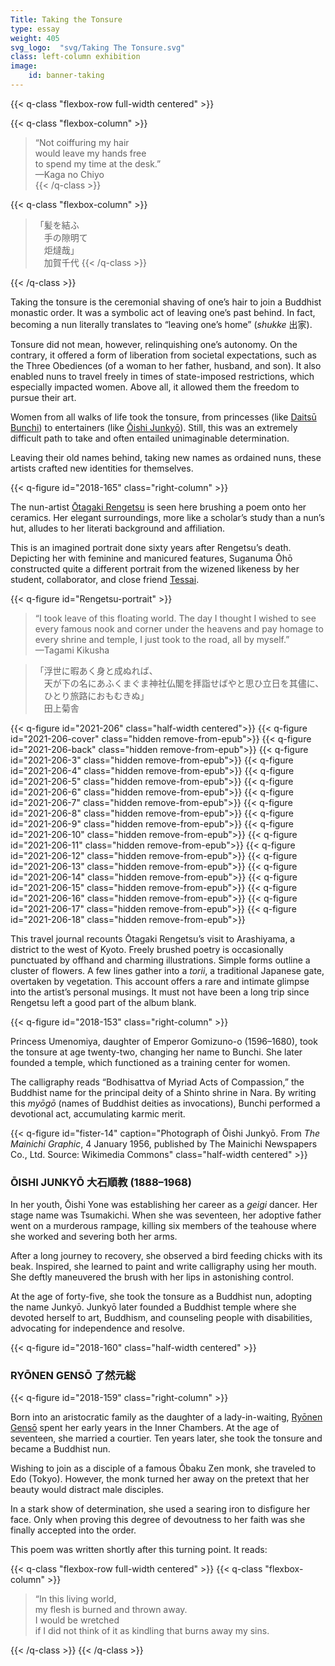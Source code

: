 ```yaml
---
Title: Taking the Tonsure
type: essay
weight: 405
svg_logo:  "svg/Taking The Tonsure.svg"
class: left-column exhibition
image: 
    id: banner-taking
---
```


{{< q-class "flexbox-row full-width centered" >}}

{{< q-class "flexbox-column" >}}
>“Not coiffuring my hair<br />
>would leave my hands free<br />
>to spend my time at the desk.”<br />
>—Kaga no Chiyo<br />
{{< /q-class >}}

{{< q-class "flexbox-column" >}}
><span lang="ja">「髪を結ふ<br />
>&#12288;手の隙明て　<br />
>&#12288;炬燵哉」<br />
>&#12288;加賀千代</span>
{{< /q-class >}}

{{< /q-class >}}


<div class="spacer-200"></div>

Taking the tonsure is the ceremonial shaving of one’s hair to join a Buddhist monastic order. It was a symbolic act of leaving one’s past behind. In fact, becoming a nun literally translates to “leaving one’s home” (*shukke* <span lang="ja">出家</span>).

Tonsure did not mean, however, relinquishing one’s autonomy. On the contrary, it offered a form of liberation from societal expectations, such as the Three Obediences (of a woman to her father, husband, and son). It also enabled nuns to travel freely in times of state-imposed restrictions, which especially impacted women. Above all, it allowed them the freedom to pursue their art.

Women from all walks of life took the tonsure, from princesses (like [Daitsū Bunchi](/artists/#Daitsū-Bunchi-大通文智/)) to entertainers (like [Ōishi Junkyō](/artists/#Ōishi-Junkyō-大石順教/)). Still, this was an extremely difficult path to take and often entailed unimaginable determination.

Leaving their old names behind, taking new names as ordained nuns, these artists crafted new identities for themselves.


<div class="spacer-100"></div>

{{< q-figure id="2018-165" class="right-column" >}}

The nun-artist [Ōtagaki Rengetsu](/artists/#Ōtagaki-Rengetsu-太田垣蓮月/) is seen here brushing a poem onto her ceramics. Her elegant surroundings, more like a scholar’s study than a nun’s hut, alludes to her literati background and affiliation.

This is an imagined portrait done sixty years after Rengetsu’s death. Depicting her with feminine and manicured features, Suganuma Ōhō constructed quite a different portrait from the wizened likeness by her student, collaborator, and close friend [Tessai](/artists/#Tomioka-Tessai-富岡鉄斎/).

{{< q-figure id="Rengetsu-portrait" >}}

>“I took leave of this floating world. The day I thought I wished to see every famous nook and corner under the heavens and pay homage to every shrine and temple, I just took to the road, all by myself.”<br />
>—Tagami Kikusha

><span lang="ja">「浮世に暇あく身と成ぬれば、<br />
>&#12288;天が下の名にあふくまぐま神社仏閣を拝詣せばやと思ひ立日を其儘に、<br />
>&#12288;ひとり旅路におもむきぬ」<br />
>&#12288;田上菊舎</span>

<div class="spacer spacer-200"></div>

{{< q-figure id="2021-206" class="half-width centered">}}
{{< q-figure id="2021-206-cover" class="hidden remove-from-epub">}}
{{< q-figure id="2021-206-back" class="hidden remove-from-epub">}}
{{< q-figure id="2021-206-3" class="hidden remove-from-epub">}}
{{< q-figure id="2021-206-4" class="hidden remove-from-epub">}}
{{< q-figure id="2021-206-5" class="hidden remove-from-epub">}}
{{< q-figure id="2021-206-6" class="hidden remove-from-epub">}}
{{< q-figure id="2021-206-7" class="hidden remove-from-epub">}}
{{< q-figure id="2021-206-8" class="hidden remove-from-epub">}}
{{< q-figure id="2021-206-9" class="hidden remove-from-epub">}}
{{< q-figure id="2021-206-10" class="hidden remove-from-epub">}}
{{< q-figure id="2021-206-11" class="hidden remove-from-epub">}}
{{< q-figure id="2021-206-12" class="hidden remove-from-epub">}}
{{< q-figure id="2021-206-13" class="hidden remove-from-epub">}}
{{< q-figure id="2021-206-14" class="hidden remove-from-epub">}}
{{< q-figure id="2021-206-15" class="hidden remove-from-epub">}}
{{< q-figure id="2021-206-16" class="hidden remove-from-epub">}}
{{< q-figure id="2021-206-17" class="hidden remove-from-epub">}}
{{< q-figure id="2021-206-18" class="hidden remove-from-epub">}}

This travel journal recounts Ōtagaki Rengetsu’s visit to Arashiyama, a district to the west of Kyoto. Freely brushed poetry is occasionally punctuated by offhand and charming illustrations. Simple forms outline a cluster of flowers. A few lines gather into a *torii*, a traditional Japanese gate, overtaken by vegetation. This account offers a rare and intimate glimpse into the artist’s personal musings. It must not have been a long trip since Rengetsu left a good part of the album blank.


<div class="spacer spacer-300"></div>

{{< q-figure id="2018-153" class="right-column" >}}

Princess Umenomiya, daughter of Emperor Gomizuno-o (1596–1680), took the tonsure at age twenty-two, changing her name to Bunchi. She later founded a temple, which functioned as a training center for women.

The calligraphy reads “Bodhisattva of Myriad Acts of Compassion,” the Buddhist name for the principal deity of a Shinto shrine in Nara. By writing this *myōgō* (names of Buddhist deities as invocations), Bunchi performed a devotional act, accumulating karmic merit.

<div class="spacer spacer-300"></div>

{{< q-figure id="fister-14" caption="Photograph of Ōishi Junkyō. From *The Mainichi Graphic*, 4 January 1956, published by The Mainichi Newspapers Co., Ltd. Source: Wikimedia Commons" class="half-width centered" >}}

### ŌISHI JUNKYŌ <span lang="ja">大石順教</span> (1888–1968)

In her youth, Ōishi Yone was establishing her career as a *geigi* dancer. Her stage name was Tsumakichi. When she was seventeen, her adoptive father went on a murderous rampage, killing six members of the teahouse where she worked and severing both her arms.

After a long journey to recovery, she observed a bird feeding chicks with its beak. Inspired, she learned to paint and write calligraphy using her mouth. She deftly maneuvered the brush with her lips in astonishing control.

At the age of forty-five, she took the tonsure as a Buddhist nun, adopting the name Junkyō. Junkyō later founded a Buddhist temple where she devoted herself to art, Buddhism, and counseling people with disabilities, advocating for independence and resolve.

<div class="spacer spacer-300"></div>

{{< q-figure id="2018-160" class="half-width centered" >}}

### RYŌNEN GENSŌ <span lang="ja">了然元総</span>

{{< q-figure id="2018-159" class="right-column" >}}

Born into an aristocratic family as the daughter of a lady-in-waiting, [Ryōnen Gensō](/artists/#Ryōnen-Gensō-了然元総/) spent her early years in the Inner Chambers. At the age of seventeen, she married a courtier. Ten years later, she took the tonsure and became a Buddhist nun.

Wishing to join as a disciple of a famous Ōbaku Zen monk, she traveled to Edo (Tokyo). However, the monk turned her away on the pretext that her beauty would distract male disciples.

In a stark show of determination, she used a searing iron to disfigure her face. Only when proving this degree of devoutness to her faith was she finally accepted into the order.


This poem was written shortly after this turning point. It reads:

{{< q-class "flexbox-row full-width centered" >}}
{{< q-class "flexbox-column" >}}

>“In this living world,<br />
>my flesh is burned and thrown away.<br />
>I would be wretched<br />
>if I did not think of it as kindling that burns away my sins.

{{< /q-class >}}
{{< /q-class >}}